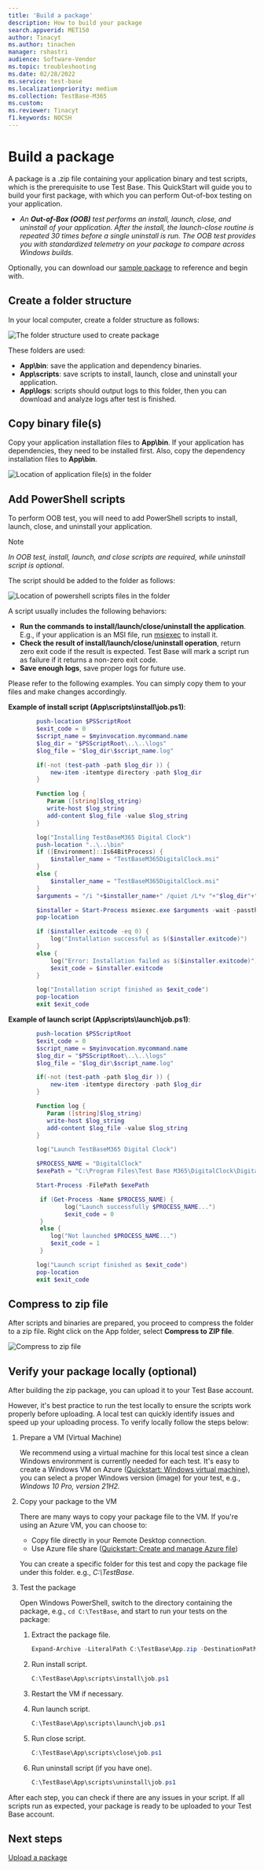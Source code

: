 ```yaml
---
title: 'Build a package'
description: How to build your package
search.appverid: MET150
author: Tinacyt
ms.author: tinachen
manager: rshastri
audience: Software-Vendor
ms.topic: troubleshooting
ms.date: 02/28/2022
ms.service: test-base
ms.localizationpriority: medium
ms.collection: TestBase-M365
ms.custom:
ms.reviewer: Tinacyt
f1.keywords: NOCSH
---
```


# Build a package

A package is a .zip file containing your application binary and test scripts, which is the prerequisite to use Test Base. This QuickStart will guide you to build your first package, with which you can perform Out-of-box testing on your application.

- *An **Out-of-Box (OOB)** test performs an install, launch, close, and uninstall of your application. After the install, the launch-close routine is repeated 30 times before a single uninstall is run. The OOB test provides you with standardized telemetry on your package to compare across Windows builds.*

Optionally, you can download our [sample package](https://aka.ms/testbase-sample-package) to reference and begin with.

## Create a folder structure

In your local computer, create a folder structure as follows:

![The folder structure used to create package](Media/buildpackage1.png)

These folders are used:

- **App\bin**: save the application and dependency binaries.
- **App\scripts**: save scripts to install, launch, close and uninstall your application.
- **App\logs**: scripts should output logs to this folder, then you can download and analyze logs after test is finished.

## Copy binary file(s)

Copy your application installation files to **App\bin**. If your application has dependencies, they need to be installed first. Also, copy the dependency installation files to **App\bin**.

![Location of application file(s) in the folder](Media/buildpackage2.png)

## Add PowerShell scripts

To perform OOB test, you will need to add PowerShell scripts to install, launch, close, and uninstall your application.

> [!NOTE]
> *In OOB test, install, launch, and close scripts are required, while uninstall script is optional*.

The script should be added to the folder as follows:

![Location of powershell scripts files in the folder](Media/buildpackage3.png)

A script usually includes the following behaviors:

- **Run the commands to install/launch/close/uninstall the application**. E.g., if your application is an MSI file, run [msiexec](/windows-server/administration/windows-commands/msiexec) to install it.
- **Check the result of install/launch/close/uninstall operation**, return zero exit code if the result is expected. Test Base will mark a script run as failure if it returns a non-zero exit code.
- **Save enough logs**, save proper logs for future use.

Please refer to the following examples. You can simply copy them to your files and make changes accordingly.

**Example of install script (App\scripts\install\job.ps1)**:

```powershell
        push-location $PSScriptRoot
        $exit_code = 0
        $script_name = $myinvocation.mycommand.name
        $log_dir = "$PSScriptRoot\..\..\logs"
        $log_file = "$log_dir\$script_name.log"

        if(-not (test-path -path $log_dir )) {
            new-item -itemtype directory -path $log_dir
        }

        Function log {
           Param ([string]$log_string)
           write-host $log_string
           add-content $log_file -value $log_string
        }

        log("Installing TestBaseM365 Digital Clock")
        push-location "..\..\bin"
        if ([Environment]::Is64BitProcess) {
            $installer_name = "TestBaseM365DigitalClock.msi"
        }
        else {
            $installer_name = "TestBaseM365DigitalClock.msi"
        }
        $arguments = "/i "+$installer_name+" /quiet /L*v "+"$log_dir"+"\atp-client-installation.log"

        $installer = Start-Process msiexec.exe $arguments -wait -passthru
        pop-location

        if ($installer.exitcode -eq 0) {
            log("Installation successful as $($installer.exitcode)")
        }
        else {
            log("Error: Installation failed as $($installer.exitcode)")
            $exit_code = $installer.exitcode
        }

        log("Installation script finished as $exit_code")
        pop-location
        exit $exit_code
```

**Example of launch script (App\scripts\launch\job.ps1)**:

```powershell
        push-location $PSScriptRoot
        $exit_code = 0
        $script_name = $myinvocation.mycommand.name
        $log_dir = "$PSScriptRoot\..\..\logs"
        $log_file = "$log_dir\$script_name.log"

        if(-not (test-path -path $log_dir )) {
            new-item -itemtype directory -path $log_dir
        }

        Function log {
           Param ([string]$log_string)
           write-host $log_string
           add-content $log_file -value $log_string
        }

        log("Launch TestBaseM365 Digital Clock")

        $PROCESS_NAME = "DigitalClock"
        $exePath = "C:\Program Files\Test Base M365\DigitalClock\DigitalClock.exe"

        Start-Process -FilePath $exePath

         if (Get-Process -Name $PROCESS_NAME) {
                log("Launch successfully $PROCESS_NAME...")
                $exit_code = 0
         }
         else {
            log("Not launched $PROCESS_NAME...")
            $exit_code = 1
         }

        log("Launch script finished as $exit_code")
        pop-location
        exit $exit_code
```

## Compress to zip file

After scripts and binaries are prepared, you proceed to compress the folder to a zip file. Right click on the App folder, select **Compress to ZIP file**.

![Compress to zip file](Media/buildpackage4.png)

## Verify your package locally (optional)

After building the zip package, you can upload it to your Test Base account.

However, it's best practice to run the test locally to ensure the scripts work properly before uploading. A local test can quickly identify issues and speed up your uploading process. To verify locally follow the steps below:

1. Prepare a VM (Virtual Machine)

   We recommend using a virtual machine for this local test since a clean Windows environment is currently needed for each test. It's easy to create a Windows VM on Azure ([Quickstart: Windows virtual machine](/azure/virtual-machines/windows/quick-create-portal)), you can select a proper Windows version (image) for your test, e.g., *Windows 10 Pro, version 21H2.*<br>

2. Copy your package to the VM

   There are many ways to copy your package file to the VM. If you're using an Azure VM, you can choose to:

     - Copy file directly in your Remote Desktop connection.
     - Use Azure file share ([Quickstart: Create and manage Azure file](/azure/storage/files/storage-files-quick-create-use-windows))

   You can create a specific folder for this test and copy the package file under this folder. e.g., *C:\TestBase*.

3. Test the package

   Open Windows PowerShell, switch to the directory containing the package, e.g., `cd C:\TestBase`, and start to run your tests on the package:

   1. Extract the package file.

      ```powershell
      Expand-Archive -LiteralPath C:\TestBase\App.zip -DestinationPath C:\TestBase
      ```

   2. Run install script.

      ```powershell
      C:\TestBase\App\scripts\install\job.ps1
      ```

   3. Restart the VM if necessary.

   4. Run launch script.

      ```powershell
      C:\TestBase\App\scripts\launch\job.ps1
      ```

   5. Run close script.

      ```powershell
      C:\TestBase\App\scripts\close\job.ps1
      ```

   6. Run uninstall script (if you have one).

      ```powershell
      C:\TestBase\App\scripts\uninstall\job.ps1
      ```

After each step, you can check if there are any issues in your script. If all scripts run as expected, your package is ready to be uploaded to your Test Base account.

## Next steps

[Upload a package](uploadApplication.md)
